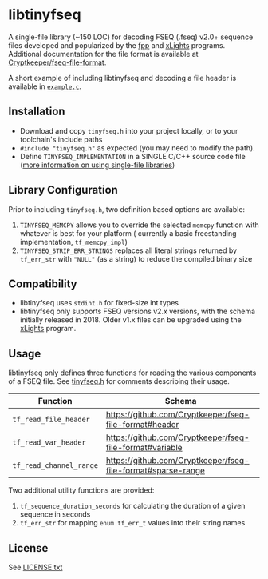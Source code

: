 # libtinyfseq

A single-file library (~150 LOC) for decoding FSEQ (.fseq) v2.0+ sequence files developed and popularized by
the [fpp](https://github.com/FalconChristmas/fpp) and [xLights](https://github.com/smeighan/xLights) programs.
Additional documentation for the file format is available
at [Cryptkeeper/fseq-file-format](https://github.com/Cryptkeeper/fseq-file-format).

A short example of including libtinyfseq and decoding a file header is available in [`example.c`](example.c).

## Installation

- Download and copy `tinyfseq.h` into your project locally, or to your toolchain's include paths
- `#include "tinyfseq.h"` as expected (you may need to modify the path).
- Define `TINYFSEQ_IMPLEMENTATION` in a SINGLE C/C++ source code
  file ([more information on using single-file libraries](https://github.com/nothings/stb#how-do-i-use-these-libraries))

## Library Configuration

Prior to including `tinyfseq.h`, two definition based options are available:

1. `TINYFSEQ_MEMCPY` allows you to override the selected `memcpy` function with whatever is best for your platform (
   currently a basic freestanding implementation, `tf_memcpy_impl`)
2. `TINYFSEQ_STRIP_ERR_STRINGS` replaces all literal strings returned by `tf_err_str` with `"NULL"` (as a string) to
   reduce the compiled binary size

## Compatibility

- libtinyfseq uses `stdint.h` for fixed-size int types
- libtinyfseq only supports FSEQ versions v2.x versions, with the schema initially released in 2018. Older v1.x files
  can be upgraded using the [xLights](https://github.com/smeighan/xLights) program.

## Usage

libtinyfseq only defines three functions for reading the various components of a FSEQ file. See [tinyfseq.h](tinyfseq.h)
for comments describing their usage.

| Function                | Schema                                                       |
| ----------------------- | ------------------------------------------------------------ |
| `tf_read_file_header`   | https://github.com/Cryptkeeper/fseq-file-format#header       |
| `tf_read_var_header`    | https://github.com/Cryptkeeper/fseq-file-format#variable     |
| `tf_read_channel_range` | https://github.com/Cryptkeeper/fseq-file-format#sparse-range |

Two additional utility functions are provided:

1. `tf_sequence_duration_seconds` for calculating the duration of a given sequence in seconds
2. `tf_err_str` for mapping `enum tf_err_t` values into their string names

## License

See [LICENSE.txt](LICENSE.txt)
